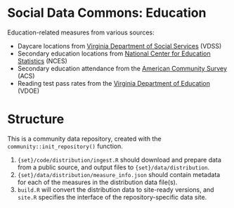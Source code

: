 # Social Data Commons: Education
Education-related measures from various sources:
- Daycare locations from [Virginia Department of Social Services](https://www.dss.virginia.gov) (VDSS)
- Secondary education locations from [National Center for Education Statistics](https://nces.ed.gov) (NCES)
- Secondary education attendance from the [American Community Survey](https://www.census.gov/programs-surveys/acs.html) (ACS)
- Reading test pass rates from the [Virginia Department of Education](https://www.doe.virginia.gov) (VDOE)

# Structure
This is a community data repository, created with the `community::init_repository()` function.
1. `{set}/code/distribution/ingest.R` should download and prepare data from a public source, and output files to `{set}/data/distribution`.
2. `{set}/data/distribution/measure_info.json` should contain metadata for each of the measures in the distribution data file(s).
3. `build.R` will convert the distribution data to site-ready versions, and `site.R` specifies the interface of the repository-specific data site.
